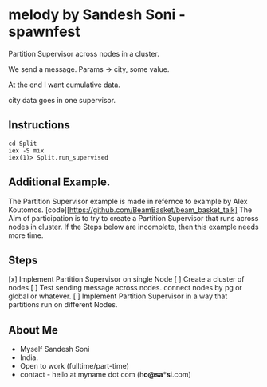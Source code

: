 # melody by Sandesh Soni - spawnfest


Partition Supervisor across nodes in a cluster.

We send a message.
Params -> city, some value.

At the end I want cumulative data.

city data goes in one supervisor.

## Instructions

```
cd Split
iex -S mix
iex(1)> Split.run_supervised
```


## Additional Example.
The Partition Supervisor example is made in refernce to example by Alex Koutomos. [code][https://github.com/BeamBasket/beam_basket_talk]
The Aim of participation is to try to create a Partition Supervisor that runs across nodes in cluster. If the Steps below are incomplete, then this example needs more time.


## Steps
[x] Implement Partition Supervisor on single Node
[ ] Create a cluster of nodes
[ ] Test sending message across nodes. connect nodes by pg or global or whatever.
[ ] Implement Partition Supervisor in a way that partitions run on different Nodes.


## About Me
- Myself Sandesh Soni
- India.
- Open to work (fulltime/part-time)
- contact - hello at myname dot com (h**o@sa*****s**i.com)
